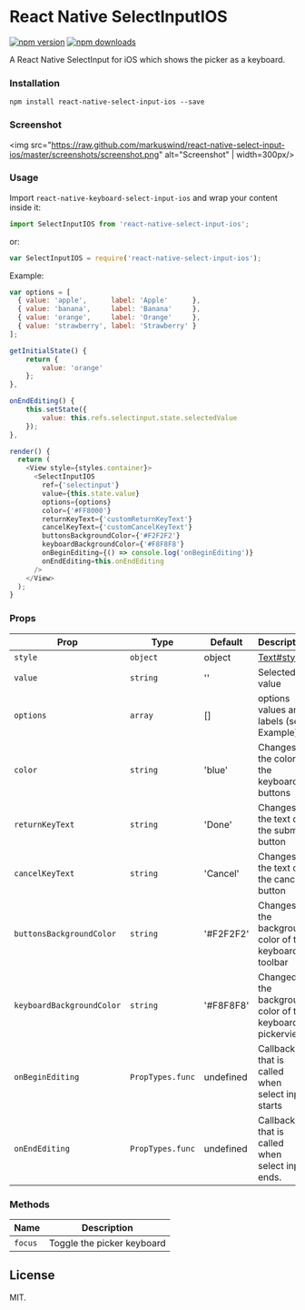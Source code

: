 # React Native SelectInputIOS
[![npm version](https://img.shields.io/npm/v/react-native-select-input-ios.svg?style=flat-square)](https://www.npmjs.com/package/react-native-select-input-ios)
[![npm downloads](https://img.shields.io/npm/dm/react-native-select-input-ios.svg?style=flat-square)](https://www.npmjs.com/package/react-native-select-input-ios)

A React Native SelectInput for iOS which shows the picker as a keyboard.

### Installation
`npm install react-native-select-input-ios --save`

### Screenshot
<img src="https://raw.github.com/markuswind/react-native-select-input-ios/master/screenshots/screenshot.png" alt="Screenshot" | width=300px/>

### Usage
Import ``react-native-keyboard-select-input-ios`` and wrap your content inside
it:

```js
import SelectInputIOS from 'react-native-select-input-ios';
```

or:
```js
var SelectInputIOS = require('react-native-select-input-ios');
```

Example:
```js
var options = [
  { value: 'apple',      label: 'Apple'      },
  { value: 'banana',     label: 'Banana'     },
  { value: 'orange',     label: 'Orange'     },
  { value: 'strawberry', label: 'Strawberry' }
];

getInitialState() {
    return {
        value: 'orange'
    };
},

onEndEditing() {
    this.setState({
        value: this.refs.selectinput.state.selectedValue
    });
},

render() {
  return (
    <View style={styles.container}>
      <SelectInputIOS
        ref={'selectinput'}
        value={this.state.value}
        options={options}
        color={'#FF8000'}
        returnKeyText={'customReturnKeyText'}
        cancelKeyText={'customCancelKeyText'}
        buttonsBackgroundColor={'#F2F2F2'}
        keyboardBackgroundColor={'#F8F8F8'}
        onBeginEditing={() => console.log('onBeginEditing')}
        onEndEditing=this.onEndEditing
      />
    </View>
  );
}
```

### Props

| **Prop**                  | **Type**         | **Default** | **Description**                                                                          |
|---------------------------|------------------|-------------|------------------------------------------------------------------------------------------|
| `style`                   | `object`         | object      |  [Text#style](https://facebook.github.io/react-native/docs/text.html#style "Text#style") |
| `value`                   | `string`         | ''          | Selected value                                                                           |
| `options`                 | `array`          | []          | options values and labels (see Example)                                                  |
| `color`                   | `string`         | 'blue'      | Changes the color of the keyboard buttons                                                |
| `returnKeyText`           | `string`         | 'Done'      | Changes the text of the submit button                                                    |
| `cancelKeyText`           | `string`         | 'Cancel'    | Changes the text of the cancel button                                                    |
| `buttonsBackgroundColor`  | `string`         | '#F2F2F2'   | Changes the background color of the keyboard toolbar                                     |
| `keyboardBackgroundColor` | `string`         | '#F8F8F8'   | Changed the background color of the keyboard pickerview                                  |
| `onBeginEditing`          | `PropTypes.func` | undefined   | Callback that is called when select input starts                                         |
| `onEndEditing`            | `PropTypes.func` | undefined   | Callback that is called when select input ends.                                          |

### Methods
| **Name**  | **Description**             |
|-----------|-----------------------------|
| `focus`   | Toggle the picker keyboard  |

## License

MIT.
